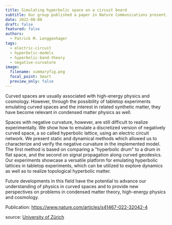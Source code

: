 ```yaml
---
title: Simulating hyperbolic space on a circuit board
subtitle: Our group published a paper in Nature Communications presenting a strategy for verifying that electric circuits can emulate the physics of negatively curved spaces and demonstrate that electric circuits, designed by the electronics workshop, can do so efficiently.
date: 2022-08-08
draft: false
featured: false
authors:
  - Patrick M. Lenggenhager
tags:
  - electric-circuit
  - hyperbolic-models
  - hyperbolic-band-theory
  - negative-curvature
image:
  filename: summaryfig.png
  focal_point: Smart
  preview_only: false
---
```

<section>
<p>Curved spaces are usually associated with high-energy physics and cosmology. However, through the possibility of tabletop experiments emulating curved spaces and the interest in related synthetic matter, they have become relevant in condensed matter physics as well.</p>
<p>Spaces with negative curvature, however, are still difficult to realize experimentally. We show how to emulate a discretized version of negatively curved space, a so called hyperbolic lattice, using an electric circuit network. We present static and dynamical methods which allowed us to characterize and verify the negative curvature in the implemented model. The first method is based on comparing a "hyperbolic drum" to a drum in flat space, and the second on signal propagation along curved geodesics. Our experiments showcase a versatile platform for emulating hyperbolic lattices in tabletop experiments, which can be utilized to explore dynamics as well as to realize topological hyperbolic matter.</p>
<p>Future developments in this field have the potential to advance our understanding of physics in curved spaces and to provide new perspectives on problems in condensed matter theory, high-energy physics and cosmology.</p>
  <p>Publication: <a href="https://www.nature.com/articles/s41467-022-32042-4">https://www.nature.com/articles/s41467-022-32042-4</a></p>
  <p> source: <a href="https://www.physik.uzh.ch/en/news/news/Hyperbolic-Space.html">University of Zürich</a></p>
</section>
